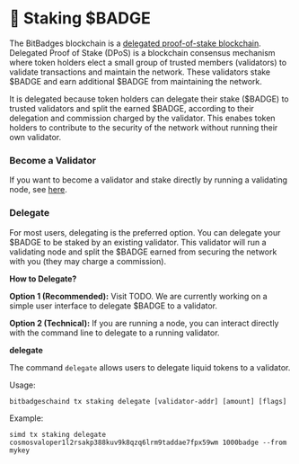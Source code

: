# 🤝 Staking $BADGE

The BitBadges blockchain is a [delegated proof-of-stake blockchain](https://101blockchains.com/proof-of-stake-vs-delegated-proof-of-stake/). Delegated Proof of Stake (DPoS) is a blockchain consensus mechanism where token holders elect a small group of trusted members (validators) to validate transactions and maintain the network. These validators stake $BADGE and earn additional $BADGE from maintaining the network.&#x20;

It is delegated because token holders can delegate their stake ($BADGE) to trusted validators and split the earned $BADGE, according to their delegation and commission charged by the validator. This enabes token holders to contribute to the security of the network without running their own validator.

### **Become a Validator**

If you want to become a validator and stake directly by running a validating node, see [here](../blockchain/run-a-node.md).

### Delegate

For most users, delegating is the preferred option. You can delegate your $BADGE to be staked by an existing validator. This validator will run a validating node and split the $BADGE earned from securing the network with you (they may charge a commission).&#x20;



**How to Delegate?**

**Option 1 (Recommended):** Visit TODO. We are currently working on a simple user interface to delegate $BADGE to a validator.

**Option 2 (Technical):** If you are running a node, you can interact directly with the command line to delegate to a running validator.

**delegate**[**​**](https://docs.cosmos.network/main/modules/staking#delegate-1)

The command `delegate` allows users to delegate liquid tokens to a validator.

Usage:

```
bitbadgeschaind tx staking delegate [validator-addr] [amount] [flags]
```

Example:

```
simd tx staking delegate cosmosvaloper1l2rsakp388kuv9k8qzq6lrm9taddae7fpx59wm 1000badge --from mykey
```
